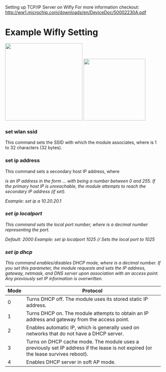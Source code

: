 Setting up TCP/IP Server on Wifly
For more information checkout: 
http://ww1.microchip.com/downloads/en/DeviceDoc/50002230A.pdf

# Example Wifly Setting
<img src="https://cloud.githubusercontent.com/assets/6227984/12005720/7ba106ea-ab82-11e5-8fb6-8e6f8d376dd1.png" width=250>
<img src="https://cloud.githubusercontent.com/assets/6227984/12005723/8c17e9e4-ab82-11e5-958e-7e34c6440ed6.png" width=200>

### set wlan ssid <string>

This command sets the SSID with which the module associates, where <string> is 1 to
32 characters (32 bytes).

### set ip address <address>

This command sets a secondary host IP address, where <address> is an IP address
in the form <value>.<value>.<value>.<value> with <value> being a number between 0
and 255. If the primary host IP is unreachable, the module attempts to reach the secondary
IP address (if set).

Example: set ip a 10.20.20.1

### set ip localport <value>

This command sets the local port number, where <value> is a decimal number representing
the port.

Default: 2000
Example: set ip localport 1025 // Sets the local port to 1025


### set ip dhcp <value>

This command enables/disables DHCP mode, where <value> is a decimal number. If you set this parameter, the module requests and sets the IP address, gateway, netmask, and DNS server upon association with an access point. Any previously set IP information is overwritten.

| Mode          |   Protocol    |
| ------------- | ------------- |
| 0 	          | Turns DHCP off. The module uses its stored static IP address. |
| 1 	          | Turns DHCP on. The module attempts to obtain an IP address and gateway from the access point. |
| 2	            | Enables automatic IP, which is generally used on networks that do not have a DHCP server. |
| 3 | Turns on DHCP cache mode. The module uses a previously set IP address if the lease is not expired (or the lease survives reboot).|
| 4 	          | Enables DHCP server in soft AP mode. |
